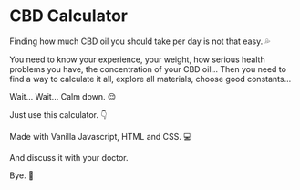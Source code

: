 # CBD Calculator

Finding how much CBD oil you should take per day is not that easy. 💦

You need to know your experience, your weight, how serious health problems you have, the concentration of your CBD oil... Then you need to find a way to calculate it all, explore all materials, choose good constants...

Wait... Wait... Calm down. 😌

Just use this calculator. 👇

Made with Vanilla Javascript, HTML and CSS. 💻

And discuss it with your doctor.

Bye. 👋
